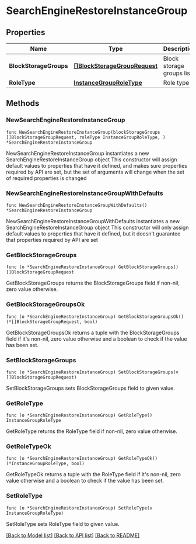# SearchEngineRestoreInstanceGroup

## Properties

Name | Type | Description | Notes
------------ | ------------- | ------------- | -------------
**BlockStorageGroups** | [**[]BlockStorageGroupRequest**](BlockStorageGroupRequest.md) | Block storage groups list | 
**RoleType** | [**InstanceGroupRoleType**](InstanceGroupRoleType.md) | Role type | 

## Methods

### NewSearchEngineRestoreInstanceGroup

`func NewSearchEngineRestoreInstanceGroup(blockStorageGroups []BlockStorageGroupRequest, roleType InstanceGroupRoleType, ) *SearchEngineRestoreInstanceGroup`

NewSearchEngineRestoreInstanceGroup instantiates a new SearchEngineRestoreInstanceGroup object
This constructor will assign default values to properties that have it defined,
and makes sure properties required by API are set, but the set of arguments
will change when the set of required properties is changed

### NewSearchEngineRestoreInstanceGroupWithDefaults

`func NewSearchEngineRestoreInstanceGroupWithDefaults() *SearchEngineRestoreInstanceGroup`

NewSearchEngineRestoreInstanceGroupWithDefaults instantiates a new SearchEngineRestoreInstanceGroup object
This constructor will only assign default values to properties that have it defined,
but it doesn't guarantee that properties required by API are set

### GetBlockStorageGroups

`func (o *SearchEngineRestoreInstanceGroup) GetBlockStorageGroups() []BlockStorageGroupRequest`

GetBlockStorageGroups returns the BlockStorageGroups field if non-nil, zero value otherwise.

### GetBlockStorageGroupsOk

`func (o *SearchEngineRestoreInstanceGroup) GetBlockStorageGroupsOk() (*[]BlockStorageGroupRequest, bool)`

GetBlockStorageGroupsOk returns a tuple with the BlockStorageGroups field if it's non-nil, zero value otherwise
and a boolean to check if the value has been set.

### SetBlockStorageGroups

`func (o *SearchEngineRestoreInstanceGroup) SetBlockStorageGroups(v []BlockStorageGroupRequest)`

SetBlockStorageGroups sets BlockStorageGroups field to given value.


### GetRoleType

`func (o *SearchEngineRestoreInstanceGroup) GetRoleType() InstanceGroupRoleType`

GetRoleType returns the RoleType field if non-nil, zero value otherwise.

### GetRoleTypeOk

`func (o *SearchEngineRestoreInstanceGroup) GetRoleTypeOk() (*InstanceGroupRoleType, bool)`

GetRoleTypeOk returns a tuple with the RoleType field if it's non-nil, zero value otherwise
and a boolean to check if the value has been set.

### SetRoleType

`func (o *SearchEngineRestoreInstanceGroup) SetRoleType(v InstanceGroupRoleType)`

SetRoleType sets RoleType field to given value.



[[Back to Model list]](../README.md#documentation-for-models) [[Back to API list]](../README.md#documentation-for-api-endpoints) [[Back to README]](../README.md)


